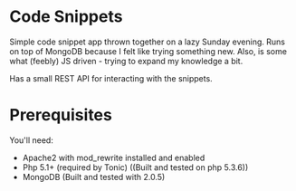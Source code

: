 Code Snippets
=============

Simple code snippet app thrown together on a lazy Sunday evening.
Runs on top of MongoDB because I felt like trying something new.  Also, is some what (feebly) JS driven - trying to expand my knowledge a bit.

Has a small REST API for interacting with the snippets.

Prerequisites 
=============
You'll need:
* Apache2 with mod_rewrite installed and enabled
* Php 5.1+ (required by Tonic) ((Built and tested on php 5.3.6))
* MongoDB (Built and tested with 2.0.5)